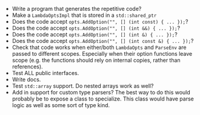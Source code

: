 



* Write a program that generates the repetitive code?
* Make a `LambdaOptsImpl` that is stored in a `std::shared_ptr`
* Does the code accept `opts.AddOption("", [] (int const) { ... });`?
* Does the code accept `opts.AddOption("", [] (int &&) { ... });`?
* Does the code accept `opts.AddOption("", [] (int &) { ... });`?
* Does the code accept `opts.AddOption("", [] (int const &) { ... });`?
* Check that code works when either/both `LambdaOpts` and `ParseEnv` are passed to different scopes. Especially when their option functions leave scope (e.g. the functions should rely on internal copies, rather than references).
* Test ALL public interfaces.
* Write docs.
* Test `std::array` support. Do nested arrays work as well?
* Add in support for custom type parsers? The best way to do this would probably be to expose a class to specialize. This class would have parse logic as well as some sort of type kind.
